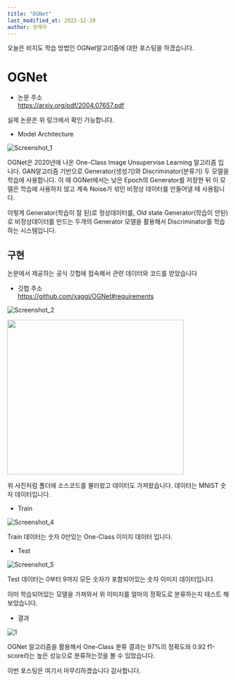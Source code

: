 ```yaml
---
title: "OGNet"
last_modified_at: 2022-12-28
author: 권재우
---
```


오늘은 비지도 학습 방법인 OGNet알고리즘에 대한 포스팅을 하겠습니다.


# OGNet
- 논문 주소  
https://arxiv.org/pdf/2004.07657.pdf


실제 논문은 위 링크에서 확인 가능합니다. 

- Model Architecture

![Screenshot_1](https://user-images.githubusercontent.com/70212461/209760698-83ea05a3-d320-4af0-9c30-ed859bbf02e4.png)

OGNet은 2020년에 나온 One-Class Image Unsupervise Learning 알고리즘 입니다. GAN알고리즘 기반으로 Generator(생성기)와 Discriminator(분류기) 두 모델을 학습에 사용합니다. 이 때 OGNet에서는 낮은 Epoch의 Generator를 저장한 뒤 이 모델은 학습에 사용하지 않고 계속 Noise가 섞인 비정상 데이터를 만들어낼 때 사용됩니다. 

이렇게 Generator(학습이 잘 된)로 정상데이터를, Old state Generator(학습이 안된)로 비정상데이터를 만드는 두개의 Generator 모델을 활용해서 Discriminator를 학습하는 시스템입니다.

## 구현

논문에서 제공하는 공식 깃헙에 접속해서 관련 데이터와 코드를 받았습니다

- 깃헙 주소  
https://github.com/xaggi/OGNet#requirements

![Screenshot_2](https://user-images.githubusercontent.com/70212461/209761731-cb61180e-141d-43f3-8015-f797eb5202a0.png)

<img src="https://user-images.githubusercontent.com/70212461/209761889-f9eb189d-1398-4b02-9a9f-82ebfe009744.png" width="400" height="350">

위 사진처럼 폴더에 소스코드를 불러왔고 데이터도 가져왔습니다. 데이터는 MNIST 숫자 데이터입니다.

- Train

![Screenshot_4](https://user-images.githubusercontent.com/70212461/209762376-4103ef43-ca70-43f6-a1c8-48275e072848.png)

Train 데이터는 숫자 0만있는 One-Class 이미지 데이터 입니다.

- Test

![Screenshot_5](https://user-images.githubusercontent.com/70212461/209762379-c2e6dbff-0396-46f3-bbfa-ba48c950e238.png)

Test 데이터는 0부터 9까지  모든 숫자가 포함되어있는 숫자 이미지 데이터입니다.

이미 학습되어있는 모델을 가져와서 위 이미지를 얼마의 정확도로 분류하는지 테스트 해보았습니다.

- 결과

![1](https://user-images.githubusercontent.com/70212461/209762886-77dd57d8-8cc4-4327-88d3-95e4d8dd7628.jpg)

OGNet 알고리즘을 활용해서 One-Class 분류 결과는 97%의 정확도와 0.92 f1-score라는 높은 성능으로 분류하는것을 볼 수 있었습니다.

이번 포스팅은 여기서 마무리하겠습니다 감사합니다.
